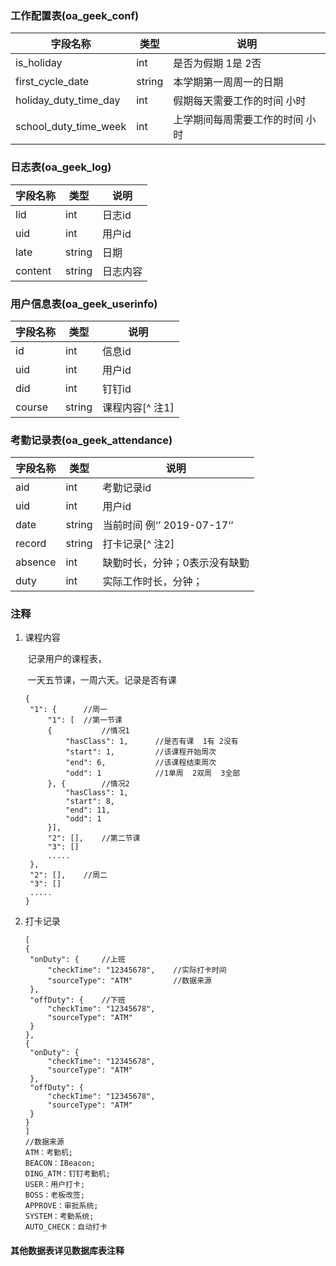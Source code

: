### 工作配置表(oa_geek_conf)

| 字段名称              | 类型   | 说明                            |
| --------------------- | ------ | ------------------------------- |
| is_holiday            | int    | 是否为假期 1是  2否             |
| first_cycle_date      | string | 本学期第一周周一的日期          |
| holiday_duty_time_day | int    | 假期每天需要工作的时间 小时     |
| school_duty_time_week | int    | 上学期间每周需要工作的时间 小时 |

### 日志表(oa_geek_log)

| 字段名称 | 类型   | 说明     |
| -------- | ------ | -------- |
| lid      | int    | 日志id   |
| uid      | int    | 用户id   |
| late     | string | 日期     |
| content  | string | 日志内容 |

### 用户信息表(oa_geek_userinfo)

| 字段名称 | 类型   | 说明            |
| -------- | ------ | --------------- |
| id       | int    | 信息id          |
| uid      | int    | 用户id          |
| did      | int    | 钉钉id          |
| course   | string | 课程内容[^ 注1] |

### 考勤记录表(oa_geek_attendance)

| 字段名称 | 类型   | 说明                          |
| -------- | ------ | ----------------------------- |
| aid      | int    | 考勤记录id                    |
| uid      | int    | 用户id                        |
| date     | string | 当前时间 例‘’ 2019-07-17‘’    |
| record   | string | 打卡记录[^ 注2]               |
| absence  | int    | 缺勤时长，分钟；0表示没有缺勤 |
| duty     | int    | 实际工作时长，分钟；          |

### 注释

1. 课程内容

   ​	记录用户的课程表，

   ​	一天五节课，一周六天。记录是否有课

   ```
   {
   	"1": {		//周一
   		"1": [	//第一节课
   		{			//情况1	
   			"hasClass": 1,		//是否有课  1有 2没有
   			"start": 1,			//该课程开始周次
   			"end": 6,			//该课程结束周次
   			"odd": 1			//1单周  2双周  3全部
   		}, {		//情况2
   			"hasClass": 1,
   			"start": 8,
   			"end": 11,
   			"odd": 1
   		}],
   		"2": [],	//第二节课
   		"3": []
   		.....
   	},
   	"2": [],	//周二
   	"3": []
   	.....
   }
   ```

2. 打卡记录

   ```
   [
   {
   	"onDuty": {		//上班
   		"checkTime": "12345678",	//实际打卡时间
   		"sourceType": "ATM"			//数据来源
   	},
   	"offDuty": {	//下班
   		"checkTime": "12345678",
   		"sourceType": "ATM"
   	}
   }, 
   {
   	"onDuty": {
   		"checkTime": "12345678",
   		"sourceType": "ATM"
   	},
   	"offDuty": {
   		"checkTime": "12345678",
   		"sourceType": "ATM"
   	}
   }
   ]
   //数据来源
   ATM：考勤机;
   BEACON：IBeacon;
   DING_ATM：钉钉考勤机;
   USER：用户打卡;
   BOSS：老板改签;
   APPROVE：审批系统;
   SYSTEM：考勤系统;
   AUTO_CHECK：自动打卡
   ```

#### 其他数据表详见数据库表注释
